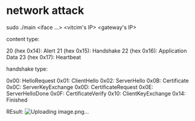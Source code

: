 # network attack
sudo ./main <iface ...> <vitcim's IP> <gateway's IP> 

content type:

20 (hex 0x14): Alert
21 (hex 0x15): Handshake
22 (hex 0x16): Application Data
23 (hex 0x17): Heartbeat

handshake type: 

0x00: HelloRequest
0x01: ClientHello
0x02: ServerHello
0x0B: Certificate
0x0C: ServerKeyExchange
0x0D: CertificateRequest
0x0E: ServerHelloDone
0x0F: CertificateVerify
0x10: ClientKeyExchange
0x14: Finished


REsult:
![Uploading image.png…]()
